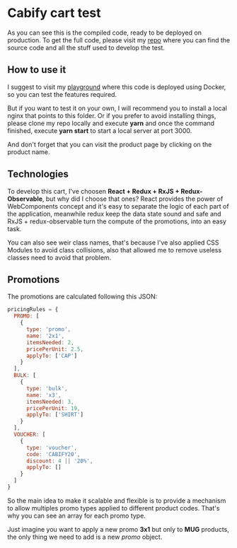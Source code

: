 # Cabify cart test

As you can see this is the compiled code, ready to be deployed on production. To get the full code, please visit my [repo](https://github.com/mancas/cabify-frontend) where you can find the source code and all the stuff used to develop the test.

## How to use it

I suggest to visit my [playground](https://playground.aloy.ovh/) where this code is deployed using Docker, so you can test the features required.

But if you want to test it on your own, I will recommend you to install a local nginx that points to this folder. Or if you prefer to avoid installing things, please clone my repo locally and execute **yarn** and once the command finished, execute **yarn start** to start a local server at port 3000.

And don't forget that you can visit the product page by clicking on the product name.

## Technologies

To develop this cart, I've choosen **React + Redux + RxJS + Redux-Observable**, but why did I choose that ones? React provides the power of WebComponents concept and it's easy to separate the logic of each part of the application, meanwhile redux keep the data state sound and safe and RxJS + redux-observable turn the compute of the promotions, into an easy task.

You can also see weir class names, that's because I've also applied CSS Modules to avoid class collisions, also that allowed me to remove useless classes need to avoid that problem.

## Promotions

The promotions are calculated following this JSON:

```javascript
pricingRules = {
  PROMO: [
    {
      type: 'promo',
      name: '2x1',
      itemsNeeded: 2,
      pricePerUnit: 2.5,
      applyTo: ['CAP']
    }
  ],
  BULK: [
    {
      type: 'bulk',
      name: 'x3',
      itemsNeeded: 3,
      pricePerUnit: 19,
      applyTo: ['SHIRT']
    }
  ],
  VOUCHER: [
    {
      type: 'voucher',
      code: 'CABIFY20',
      discount: 4 || '20%',
      applyTo: []
    }
  ]
}
```

So the main idea to make it scalable and flexible is to provide a mechanism to allow multiples promo types applied to different product codes. That's why you can see an array for each promo type.

Just imagine you want to apply a new promo **3x1** but only to **MUG** products, the only thing we need to add is a new _promo_ object.
